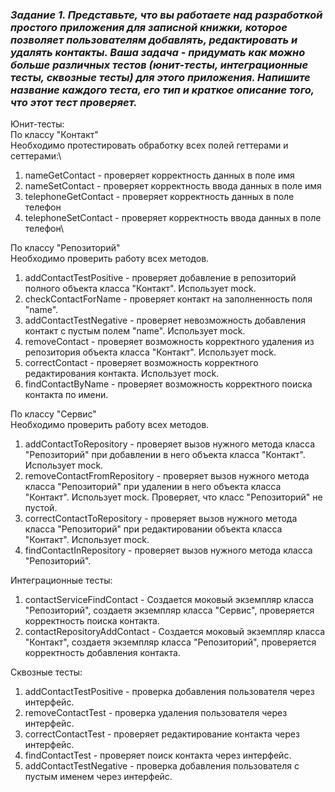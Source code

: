 ### _Задание 1. Представьте, что вы работаете над разработкой простого приложения для записной книжки, которое позволяет пользователям добавлять, редактировать и удалять контакты. Ваша задача - придумать как можно больше различных тестов (юнит-тесты, интеграционные тесты, сквозные тесты) для этого приложения. Напишите название каждого теста, его тип и краткое описание того, что этот тест проверяет._ ###

Юнит-тесты:\
По классу "Контакт"\
Необходимо протестировать обработку всех полей геттерами и сеттерами:\
1. nameGetContact - проверяет корректность данных в поле имя 
2. nameSetContact - проверяет корректность ввода данных в поле имя
3. telephoneGetContact - проверяет корректность данных в поле телефон
4. telephoneSetContact - проверяет корректность ввода данных в поле телефон\

По классу "Репозиторий"\
Необходимо проверить работу всех методов.
1. addContactTestPositive - проверяет добавление в репозиторий полного объекта класса "Контакт". Использует mock.
2. checkContactForName - проверяет контакт на заполненность поля "name".
3. addContactTestNegative - проверяет невозможность добавления контакт с пустым полем "name". Использует mock.
4. removeContact - проверяет возможность корректного удаления из репозитория объекта класса "Контакт". Использует mock.
5. correctContact - проверяет возможность корректного редактирования контакта. Использует mock.
6. findContactByName - проверяет возможность корректного поиска контакта по имени.

По классу "Сервис"\
Необходимо проверить работу всех методов.
1. addContactToRepository - проверяет вызов нужного метода класса "Репозиторий" при добавлении в него объекта класса "Контакт". Использует mock.
2. removeContactFromRepository - проверяет вызов нужного метода класса "Репозиторий" при удалении в него объекта класса "Контакт". Использует mock. Проверяет, что класс "Репозиторий" не пустой.
3. correctContactToRepository - проверяет вызов нужного метода класса "Репозиторий" при редактировании объекта класса "Контакт". Использует mock.
4. findContactInRepository - проверяет вызов нужного метода класса "Репозиторий". 

Интеграционные тесты:
1. contactServiceFindContact - Создается моковый экземпляр класса "Репозиторий", создаетя экземпляр класса "Сервис", проверяется корректность поиска контакта.
2. contactRepositoryAddContact - Создается моковый экземпляр класса "Контакт", создаетя экземпляр класса "Репозиторий", проверяется корректность добавления контакта.

Сквозные тесты:
1. addContactTestPositive - проверка добавления пользователя через интерфейс.
2. removeContactTest - проверка удаления пользователя через интерфейс.
3. correctContactTest - проверяет редактирование контакта через интерфейс.
4. findContactTest - проверяет поиск контакта через интерфейс.
5. addContactTestNegative - проверка добавления пользователя c пустым именем через интерфейс.

